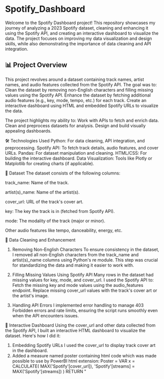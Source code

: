 # Spotify_Dashboard
Welcome to the Spotify Dashboard project! This repository showcases my journey of analyzing a 2023 Spotify dataset, cleaning and enhancing it using the Spotify API, and creating an interactive dashboard to visualize the data. The project focuses on improving my data visualization and design skills, while also demonstrating the importance of data cleaning and API integration.

## 📊 Project Overview 
This project revolves around a dataset containing track names, artist names, and audio features collected from the Spotify API. The goal was to:
Clean the dataset by removing non-English characters and filling missing values using the Spotify API.
Enhance the dataset by fetching additional audio features (e.g., key, mode, tempo, etc.) for each track.
Create an interactive dashboard using HTML and embedded Spotify URLs to visualize the data.

The project highlights my ability to:
Work with APIs to fetch and enrich data.
Clean and preprocess datasets for analysis.
Design and build visually appealing dashboards.

🛠️ Technologies Used
Python: For data cleaning, API integration, and preprocessing.
Spotify API: To fetch track details, audio features, and cover URLs.
Pandas: For dataset manipulation and cleaning.
HTML/CSS: For building the interactive dashboard.
Data Visualization: Tools like Plotly or Matplotlib for creating charts (if applicable).

📂 Dataset
The dataset consists of the following columns:

track_name: Name of the track.

artist(s)_name: Name of the artist(s).

cover_url: URL of the track's cover art.

key: The key the track is in (fetched from Spotify API).

mode: The modality of the track (major or minor).

Other audio features like tempo, danceability, energy, etc.

🧹 Data Cleaning and Enhancement
1. Removing Non-English Characters
To ensure consistency in the dataset, I removed all non-English characters from the track_name and artist(s)_name columns using Python's re module. This step was crucial for standardizing the data and making it easier to work with.

2. Filling Missing Values Using Spotify API
Many rows in the dataset had missing values for key, mode, and cover_url. I used the Spotify API to:
Fetch the missing key and mode values using the audio_features endpoint.
Replace missing cover_url values with the track's cover art or the artist's image.

3. Handling API Errors
I implemented error handling to manage 403 Forbidden errors and rate limits, ensuring the script runs smoothly even when the API encounters issues.

🎨 Interactive Dashboard
Using the cover_url and other data collected from the Spotify API, I built an interactive HTML dashboard to visualize the dataset. Here's how I did it:

1. Embedding Spotify URLs
I used the cover_url to display track cover art in the dashboard.
2. Added a measure named poster containing html code which was made possible to use by PowerBI html extension:
Poster = 
VAR x =
    CALCULATE(
        MAX('Spotify'[cover_url]),
        'Spotify'[streams] = MAX('Spotify'[streams])
    )
RETURN
"
<!DOCTYPE html>
<html lang='en'>
<head>
    <meta charset='UTF-8'>
    <title>Image Cropping</title>
    <style>
        .image-container {
            width: 1142px; /* Increased width */
            height: 269px; /* Increased height */
            overflow: hidden; /* Hide parts of the image that don't fit */
            border-radius: 0px; /* Slightly more rounded corners */
            position: relative; /* Relative positioning for the child element */
        }

        .image {
            object-fit: cover; /* Cover the entire container */
            object-position: center; /* Center the image */
            width: 100%; /* Full width */
            height: 100%; /* Full height */
        }
    </style>
</head>
<body>
    <div class='image-container'>
        <img src='" & x & "' alt='Album Cover' class='image'>
    </div>
</body>
</html>
"

2. Visualizing Audio Features
I created charts and tables to display audio features like key, mode, and tempo. These visualizations help users understand the characteristics of each track at a glance.

3. Design Focus
Rather than focusing on complex backend logic, I prioritized design and usability. The dashboard is clean, intuitive, and visually appealing, showcasing my ability to create user-friendly interfaces.

4. Publishing to the Web
I published the Power BI dashboard to the web using Power BI's Publish to Web feature. This generated an embed code, which I used to create an interactive HTML file. Users can interact with the dashboard once they sign in to their Spotify account, ensuring a personalized and secure experience.

How It Works
Publish to Web:

I published the Power BI dashboard to the web, which generated an embed code.
This embed code was used to create an interactive HTML file.

Interactive HTML File:
The HTML file contains an embedded Power BI report that users can interact with.
Users are prompted to sign in to their Spotify account to access the dashboard.

User Experience:
Once signed in, users can explore the dataset, filter tracks, and view audio features in real-time.

The dashboard is fully responsive and works seamlessly on all devices.
For live interaction Click here:https://jacinto2727.github.io/Spotify_Dashboard/ 







